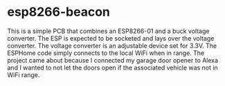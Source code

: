 # esp8266-beacon
This is a simple PCB that combines an ESP8266-01 and a buck voltage converter. The ESP is expected to be socketed and lays over the voltage converter.
The voltage converter is an adjustable device set for 3.3V.
The ESPHome code simply connects to the local WiFi when in range.
The project came about because I connected my garage door opener to Alexa and I wanted to not let the doors open if the associated vehicle was not in WiFi range.
